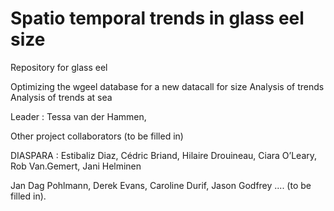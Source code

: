 # Spatio temporal trends in glass eel size
Repository for glass eel 

Optimizing the wgeel database for a new datacall for size
Analysis of trends
Analysis of trends at sea


Leader : Tessa van der Hammen, 

Other project collaborators (to be filled in) 

DIASPARA : Estibaliz Diaz, Cédric Briand, Hilaire Drouineau, Ciara O’Leary, Rob Van.Gemert, Jani Helminen

Jan Dag Pohlmann, Derek Evans, Caroline Durif, Jason Godfrey .... (to be filled in).

